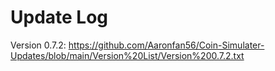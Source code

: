 # Update Log

 Version 0.7.2: https://github.com/Aaronfan56/Coin-Simulater-Updates/blob/main/Version%20List/Version%200.7.2.txt
